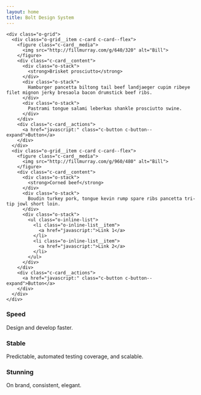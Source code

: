 ```yaml
---
layout: home
title: Bolt Design System
---
```

<div class="o-golden-two-column o-golden-two-column--center">
  <div class="o-golden-two-column__main">
    <!-- <header role="banner">
      <div class="c-heading-group">
        <div class="c-heading c-heading--eyebrow">
          <span class="c-heading__text">
            v0.1
          </span>
        </div>
        <h1 class="c-heading c-heading--xxlarge">
          <span class="c-heading__text">
            Bolt Design System
          </span>
        </h1>
        <h2 class="c-heading c-heading--xlarge">
          <span class="c-heading__text">
            Bolt provides tools, patterns, services, and guidelines that systematically improve quality, timeliness, and consistency to the Pega ecosystem so that you can focus on what really matters.
          </span>
        </h2>
      </div>
      <div class="c-heading c-heading--large">
        <span class="c-heading__text">
          <a href="/getting-started">Explore the System</a> &raquo;
        </span>
      </div>
    </header> -->

    <div class="o-grid">
      <div class="o-grid__item c-card c-card--flex">
        <figure class="c-card__media">
          <img src="http://fillmurray.com/g/640/320" alt="Bill">
        </figure>
        <div class="c-card__content">
          <div class="o-stack">
            <strong>Brisket prosciutto</strong>
          </div>
          <div class="o-stack">
            Hamburger pancetta biltong tail beef landjaeger cupim ribeye filet mignon jerky bresaola bacon drumstick beef ribs.
          </div>
          <div class="o-stack">
            Pastrami tongue salami leberkas shankle prosciutto swine.
          </div>
        </div>
        <div class="c-card__actions">
          <a href="javascript:" class="c-button c-button--expand">Button</a>
        </div>
      </div>
      <div class="o-grid__item c-card c-card--flex">
        <figure class="c-card__media">
          <img src="http://fillmurray.com/g/960/480" alt="Bill">
        </figure>
        <div class="c-card__content">
          <div class="o-stack">
            <strong>Corned beef</strong>
          </div>
          <div class="o-stack">
            Boudin turkey pork, tongue kevin rump spare ribs pancetta tri-tip jowl short loin.
          </div>
          <div class="o-stack">
            <ul class="o-inline-list">
              <li class="o-inline-list__item">
                <a href="javascript:">Link 1</a>
              </li>
              <li class="o-inline-list__item">
                <a href="javascript:">Link 2</a>
              </li>
            </ul>
          </div>
        </div>
        <div class="c-card__actions">
          <a href="javascript:" class="c-button c-button--expand">Button</a>
        </div>
      </div>
    </div>
  </div>
  <div class="o-golden-two-column__aside">
    <section role="region">
      <h3 class="c-heading c-heading--small">
        <span class="c-heading__text">
          Speed
        </span>
      </h3>
      <p>
        Design and develop faster.
      </p>
      <h3 class="c-heading c-heading--small">
        <span class="c-heading__text">
          Stable
        </span>
      </h3>
      <p>
        Predictable, automated testing coverage, and scalable.
      </p>
      <h3 class="c-heading c-heading--small">
        <span class="c-heading__text">
          Stunning
        </span>
      </h3>
      <p>
        On brand, consistent, elegant.
      </p>
    </section>
  </div>
</div>
